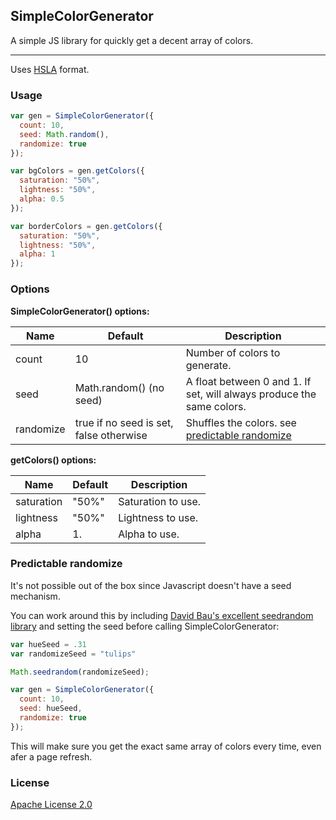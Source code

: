 ## SimpleColorGenerator

A simple JS library for quickly get a decent array of colors.

---

Uses [HSLA](https://www.w3.org/wiki/CSS/Properties/color/HSLA) format.

### Usage

```javascript
var gen = SimpleColorGenerator({
  count: 10,
  seed: Math.random(),
  randomize: true
});

var bgColors = gen.getColors({
  saturation: "50%",
  lightness: "50%",
  alpha: 0.5
});

var borderColors = gen.getColors({
  saturation: "50%",
  lightness: "50%",
  alpha: 1
});
```

### Options

**SimpleColorGenerator() options:**

| Name      | Default                                 | Description                                                           |
| --------- | --------------------------------------- | --------------------------------------------------------------------- |
| count     | 10                                      | Number of colors to generate.                                         |
| seed      | Math.random() (no seed)                 | A float between 0 and 1. If set, will always produce the same colors. |
| randomize | true if no seed is set, false otherwise | Shuffles the colors. see [predictable randomize](predictable-randomize)                                                  |

**getColors() options:**

| Name       | Default | Description        |
| ---------- | ------- | ------------------ |
| saturation | "50%"   | Saturation to use. |
| lightness  | "50%"   | Lightness to use.  |
| alpha      | 1.      | Alpha to use.      |

### Predictable randomize

It's not possible out of the box since Javascript doesn't have a seed mechanism.

You can work around this by including [David Bau's excellent seedrandom library](https://github.com/davidbau/seedrandom) and setting the seed before calling SimpleColorGenerator:

```javascript
var hueSeed = .31
var randomizeSeed = "tulips"

Math.seedrandom(randomizeSeed);

var gen = SimpleColorGenerator({
  count: 10,
  seed: hueSeed,
  randomize: true
});
```

This will make sure you get the exact same array of colors every time, even afer a page refresh.

### License

[Apache License 2.0](LICENSE)
